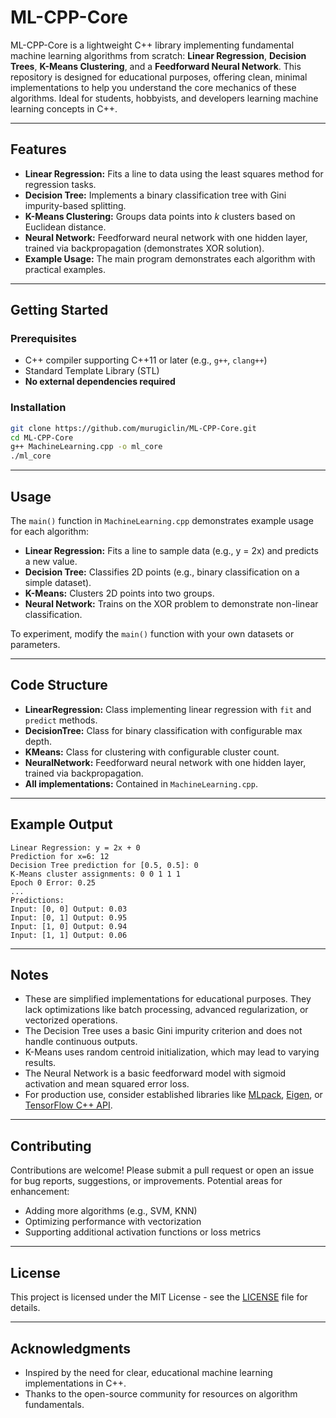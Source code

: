 # ML-CPP-Core

ML-CPP-Core is a lightweight C++ library implementing fundamental machine learning algorithms from scratch: **Linear Regression**, **Decision Trees**, **K-Means Clustering**, and a **Feedforward Neural Network**. This repository is designed for educational purposes, offering clean, minimal implementations to help you understand the core mechanics of these algorithms. Ideal for students, hobbyists, and developers learning machine learning concepts in C++.

---

## Features

- **Linear Regression:** Fits a line to data using the least squares method for regression tasks.
- **Decision Tree:** Implements a binary classification tree with Gini impurity-based splitting.
- **K-Means Clustering:** Groups data points into *k* clusters based on Euclidean distance.
- **Neural Network:** Feedforward neural network with one hidden layer, trained via backpropagation (demonstrates XOR solution).
- **Example Usage:** The main program demonstrates each algorithm with practical examples.

---

## Getting Started

### Prerequisites

- C++ compiler supporting C++11 or later (e.g., `g++`, `clang++`)
- Standard Template Library (STL)
- **No external dependencies required**

### Installation

```sh
git clone https://github.com/murugiclin/ML-CPP-Core.git
cd ML-CPP-Core
g++ MachineLearning.cpp -o ml_core
./ml_core
```

---

## Usage

The `main()` function in `MachineLearning.cpp` demonstrates example usage for each algorithm:

- **Linear Regression:** Fits a line to sample data (e.g., y = 2x) and predicts a new value.
- **Decision Tree:** Classifies 2D points (e.g., binary classification on a simple dataset).
- **K-Means:** Clusters 2D points into two groups.
- **Neural Network:** Trains on the XOR problem to demonstrate non-linear classification.

To experiment, modify the `main()` function with your own datasets or parameters.

---

## Code Structure

- **LinearRegression:** Class implementing linear regression with `fit` and `predict` methods.
- **DecisionTree:** Class for binary classification with configurable max depth.
- **KMeans:** Class for clustering with configurable cluster count.
- **NeuralNetwork:** Feedforward neural network with one hidden layer, trained via backpropagation.
- **All implementations:** Contained in `MachineLearning.cpp`.

---

## Example Output

```
Linear Regression: y = 2x + 0
Prediction for x=6: 12
Decision Tree prediction for [0.5, 0.5]: 0
K-Means cluster assignments: 0 0 1 1 1
Epoch 0 Error: 0.25
...
Predictions:
Input: [0, 0] Output: 0.03
Input: [0, 1] Output: 0.95
Input: [1, 0] Output: 0.94
Input: [1, 1] Output: 0.06
```

---

## Notes

- These are simplified implementations for educational purposes. They lack optimizations like batch processing, advanced regularization, or vectorized operations.
- The Decision Tree uses a basic Gini impurity criterion and does not handle continuous outputs.
- K-Means uses random centroid initialization, which may lead to varying results.
- The Neural Network is a basic feedforward model with sigmoid activation and mean squared error loss.
- For production use, consider established libraries like [MLpack](https://www.mlpack.org/), [Eigen](https://eigen.tuxfamily.org/), or [TensorFlow C++ API](https://www.tensorflow.org/install/lang_c).

---

## Contributing

Contributions are welcome! Please submit a pull request or open an issue for bug reports, suggestions, or improvements. Potential areas for enhancement:

- Adding more algorithms (e.g., SVM, KNN)
- Optimizing performance with vectorization
- Supporting additional activation functions or loss metrics

---

## License

This project is licensed under the MIT License - see the [LICENSE](LICENSE) file for details.

---

## Acknowledgments

- Inspired by the need for clear, educational machine learning implementations in C++.
- Thanks to the open-source community for resources on algorithm fundamentals.
